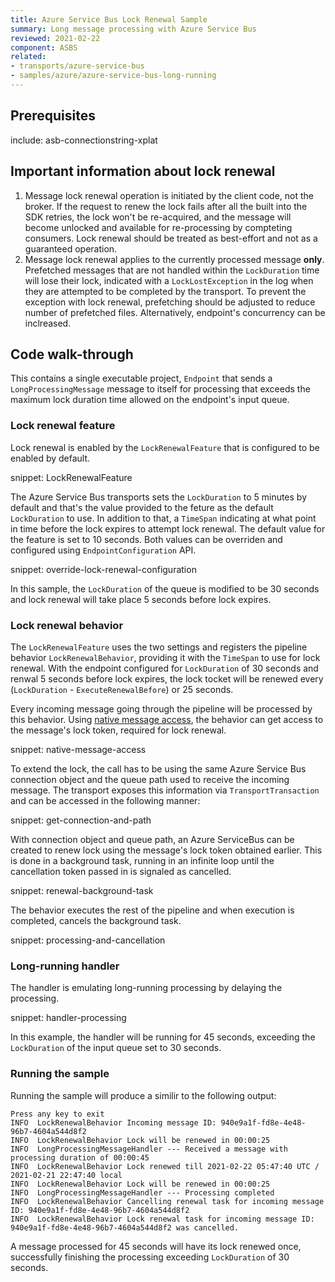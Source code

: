 ```yaml
---
title: Azure Service Bus Lock Renewal Sample
summary: Long message processing with Azure Service Bus
reviewed: 2021-02-22
component: ASBS
related:
- transports/azure-service-bus
- samples/azure/azure-service-bus-long-running
---
```



## Prerequisites

include: asb-connectionstring-xplat

<!-- include documentation from https://docs.particular.net/transports/azure-service-bus/legacy/message-lock-renewal -->

## Important information about lock renewal

1. Message lock renewal operation is initiated by the client code, not the broker. If the request to renew the lock fails after all the built into the SDK retries, the lock won't be re-acquired, and the message will become unlocked and available for re-processing by compteting consumers. Lock renewal should be treated as best-effort and not as a guaranteed operation.
1. Message lock renewal applies to the currently processed message **only**. Prefetched messages that are not handled within the `LockDuration` time will lose their lock, indicated with a `LockLostException` in the log when they are attempted to be completed by the transport. To prevent the exception with lock renewal, prefetching should be adjusted to reduce number of prefetched files. Alternatively, endpoint's concurrency can be inclreased.

## Code walk-through

This contains a single executable project, `Endpoint` that sends a `LongProcessingMessage` message to itself for processing that exceeds the maximum lock duration time allowed on the endpoint's input queue.

### Lock renewal feature

Lock renewal is enabled by the `LockRenewalFeature` that is configured to be enabled by default.

snippet: LockRenewalFeature

The Azure Service Bus transports sets the `LockDuration` to 5 minutes by default and that's the value provided to the feture as the default `LockDuration` to use. In addition to that, a `TimeSpan` indicating at what point in time before the lock expires to attempt lock renewal. The default value for the feature is set to 10 seconds. Both values can be overriden and configured using `EndpointConfiguration` API.

snippet: override-lock-renewal-configuration

In this sample, the `LockDuration` of the queue is modified to be 30 seconds and lock renewal will take place 5 seconds before lock expires.

### Lock renewal behavior

The `LockRenewalFeature` uses the two settings and registers the pipeline behavior `LockRenewalBehavior`, providing it with the `TimeSpan` to use for lock renewal. With the endpoint configured for `LockDuration` of 30 seconds and renwal 5 seconds before lock expires, the lock tocket will be renewed every (`LockDuration` - `ExecuteRenewalBefore`) or 25 seconds.

Every incoming message going through the pipeline will be processed by this behavior. Using [native message access](/transports/azure-service-bus/native-message-access.md), the behavior can get access to the message's lock token, required for lock renewal.

snippet: native-message-access

To extend the lock, the call has to be using the same Azure Service Bus connection object and the queue path used to receive the incoming message. The transport exposes this information via `TransportTransaction` and can be accessed in the following manner:

snippet: get-connection-and-path

With connection object and queue path, an Azure ServiceBus can be created to renew lock using the message's lock token obtained earlier. This is done in a background task, running in an infinite loop until the cancellation token passed in is signaled as cancelled.

snippet: renewal-background-task

The behavior executes the rest of the pipeline and when execution is completed, cancels the background task.

snippet: processing-and-cancellation

### Long-running handler

The handler is emulating long-running processing by delaying the processing.

snippet: handler-processing

In this example, the handler will be running for 45 seconds, exceeding the `LockDuration` of the input queue set to 30 seconds.

### Running the sample

Running the sample will produce a similir to the following output:

```
Press any key to exit
INFO  LockRenewalBehavior Incoming message ID: 940e9a1f-fd8e-4e48-96b7-4604a544d8f2
INFO  LockRenewalBehavior Lock will be renewed in 00:00:25
INFO  LongProcessingMessageHandler --- Received a message with processing duration of 00:00:45
INFO  LockRenewalBehavior Lock renewed till 2021-02-22 05:47:40 UTC / 2021-02-21 22:47:40 local
INFO  LockRenewalBehavior Lock will be renewed in 00:00:25
INFO  LongProcessingMessageHandler --- Processing completed
INFO  LockRenewalBehavior Cancelling renewal task for incoming message ID: 940e9a1f-fd8e-4e48-96b7-4604a544d8f2
INFO  LockRenewalBehavior Lock renewal task for incoming message ID: 940e9a1f-fd8e-4e48-96b7-4604a544d8f2 was cancelled.
```

A message processed for 45 seconds will have its lock renewed once, successfully finishing the processing exceeding `LockDuration` of 30 seconds.